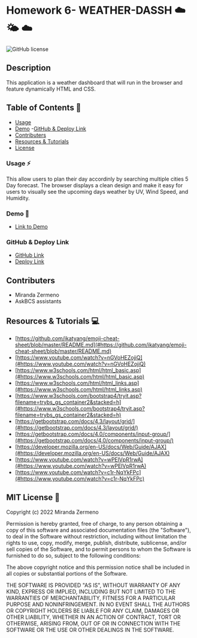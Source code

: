 # Homework 6- WEATHER-DASSH   ☁️    🌤️   ☁️

![GitHub license](https://img.shields.io/badge/license-MIT-ff69b4.svg) 

## Description
This application  is a weather dashboard that will run in the browser and feature dynamically HTML and CSS.


## Table of Contents 🔎
- [Usage](#usage)
- [Demo](#demo)
 -[GitHub & Deploy Link](#githubdeploylink)
- [Contributers](#contributers)
- [Resources & Tutorials](#resources&tutorials)
- [License](#license)


### Usage ⚡
This allow users to plan their day accordinly by searching multiple cities 5 Day forecast. The browser displays a clean design and make it easy for users to visually see the upcoming days weather by UV, Wind Speed, and Humidity. 

### Demo 🎥

* [Link to Demo]()

### GitHub & Deploy Link

* [GitHub Link](https://github.com/Zermeno94/WEATHER-DASSH)
* [Deploy Link]()

## Contributers
* Miranda Zermeno
* AskBCS assistants



## Resources & Tutorials  💻

* [https://github.com/ikatyang/emoji-cheat-sheet/blob/master/README.md](#https://github.com/ikatyang/emoji-cheat-sheet/blob/master/README.md)
* [https://www.youtube.com/watch?v=nGVoHEZojiQ](#https://www.youtube.com/watch?v=nGVoHEZojiQ)
* [https://www.w3schools.com/html/html_basic.asp](#https://www.w3schools.com/html/html_basic.asp)
* [https://www.w3schools.com/html/html_links.asp](#https://www.w3schools.com/html/html_links.asp)
* [https://www.w3schools.com/bootstrap4/tryit.asp?filename=trybs_gs_container2&stacked=h](#https://www.w3schools.com/bootstrap4/tryit.asp?filename=trybs_gs_container2&stacked=h)
* [https://getbootstrap.com/docs/4.3/layout/grid/](#https://getbootstrap.com/docs/4.3/layout/grid/)
* [https://getbootstrap.com/docs/4.0/components/input-group/](#https://getbootstrap.com/docs/4.0/components/input-group/)
* [https://developer.mozilla.org/en-US/docs/Web/Guide/AJAX](#https://developer.mozilla.org/en-US/docs/Web/Guide/AJAX)
* [https://www.youtube.com/watch?v=wPElVpR1rwA](#https://www.youtube.com/watch?v=wPElVpR1rwA)
* [https://www.youtube.com/watch?v=c1r-NqYkFPc](#https://www.youtube.com/watch?v=c1r-NqYkFPc)


## MIT  License 📍
Copyright (c) 2022 Miranda Zermeno

Permission is hereby granted, free of charge, to any person obtaining a copy
of this software and associated documentation files (the "Software"), to deal
in the Software without restriction, including without limitation the rights
to use, copy, modify, merge, publish, distribute, sublicense, and/or sell
copies of the Software, and to permit persons to whom the Software is
furnished to do so, subject to the following conditions:

The above copyright notice and this permission notice shall be included in all
copies or substantial portions of the Software.

THE SOFTWARE IS PROVIDED "AS IS", WITHOUT WARRANTY OF ANY KIND, EXPRESS OR
IMPLIED, INCLUDING BUT NOT LIMITED TO THE WARRANTIES OF MERCHANTABILITY,
FITNESS FOR A PARTICULAR PURPOSE AND NONINFRINGEMENT. IN NO EVENT SHALL THE
AUTHORS OR COPYRIGHT HOLDERS BE LIABLE FOR ANY CLAIM, DAMAGES OR OTHER
LIABILITY, WHETHER IN AN ACTION OF CONTRACT, TORT OR OTHERWISE, ARISING FROM,
OUT OF OR IN CONNECTION WITH THE SOFTWARE OR THE USE OR OTHER DEALINGS IN THE
SOFTWARE.

